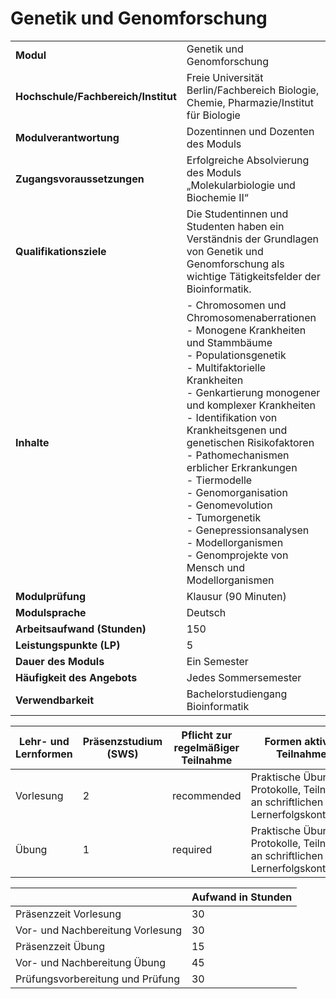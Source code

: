 # Genetik und Genomforschung
|                                    |   |
|------------------------------------|---|
|**Modul**                           | Genetik und Genomforschung |
|**Hochschule/Fachbereich/Institut** | Freie Universität Berlin/Fachbereich Biologie, Chemie, Pharmazie/Institut für Biologie |
|**Modulverantwortung**              | Dozentinnen und Dozenten des Moduls |
|**Zugangsvoraussetzungen**          | Erfolgreiche Absolvierung des Moduls „Molekularbiologie und Biochemie II“ |
|**Qualifikationsziele**             | Die Studentinnen und Studenten haben ein Verständnis der Grundlagen von Genetik und Genomforschung als wichtige Tätigkeitsfelder der Bioinformatik. |
|**Inhalte**                         | - Chromosomen und Chromosomenaberrationen<br>- Monogene Krankheiten und Stammbäume<br>- Populationsgenetik<br>- Multifaktorielle Krankheiten<br>- Genkartierung monogener und komplexer Krankheiten<br>- Identifikation von Krankheitsgenen und genetischen Risikofaktoren<br>- Pathomechanismen erblicher Erkrankungen<br>- Tiermodelle<br>- Genomorganisation<br>- Genomevolution<br>- Tumorgenetik<br>- Genepressionsanalysen<br>- Modellorganismen<br>- Genomprojekte von Mensch und Modellorganismen |
|**Modulprüfung**                    | Klausur (90 Minuten) |
|**Modulsprache**                    | Deutsch |
|**Arbeitsaufwand (Stunden)**        | 150 |
|**Leistungspunkte (LP)**            | 5 |
|**Dauer des Moduls**                | Ein Semester |
|**Häufigkeit des Angebots**         | Jedes Sommersemester |
|**Verwendbarkeit**                  | Bachelorstudiengang Bioinformatik |

| Lehr- und Lernformen | Präsenzstudium <br> (SWS) | Pflicht zur regelmäßiger Teilnahme | Formen aktiver Teilnahme |
| ---------------------|---------------------------|------------------------------------|------------------------- |
| Vorlesung            | 2                         | recommended                        | Praktische Übungen, Protokolle, Teilnahme an schriftlichen Lernerfolgskontrollen |
| Übung                | 1                         | required                           | Praktische Übungen, Protokolle, Teilnahme an schriftlichen Lernerfolgskontrollen |

|   | Aufwand in Stunden |
| - |--------------------|
| Präsenzzeit Vorlesung                    | 30    |
| Vor- und Nachbereitung Vorlesung         | 30    |
| Präsenzzeit Übung                        | 15    |
| Vor- und Nachbereitung Übung             | 45    |
| Prüfungsvorbereitung und Prüfung         | 30    |
